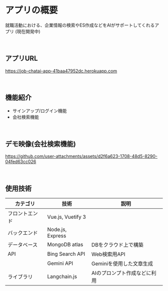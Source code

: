 # アプリの概要
就職活動における、企業情報の検索やES作成などをAIがサポートしてくれるアプリ (現在開発中)

<br>

## アプリURL
https://job-chatai-app-41baa47952dc.herokuapp.com

<br>
  
## 機能紹介
- サインアップ/ログイン機能
- 会社検索機能

<br>

## デモ映像(会社検索機能)
https://github.com/user-attachments/assets/d2f6a623-1708-48d5-8290-04fed63cc026

<br>

## 使用技術
| **カテゴリ**     | **技術**             | **説明** |
|------------------|----------------------|----------|
| フロントエンド   | Vue.js, Vuetify 3         | |
| バックエンド     | Node.js, Express              | |
| データベース     | MongoDB atlas             | DBをクラウド上で構築 |
|       API    | Bing Search API      | Web検索用API |
|        | Gemini API           | Geminiを使用した文章生成 |
| ライブラリ     | Langchain.js  | AIのプロンプト作成などに利用 |
